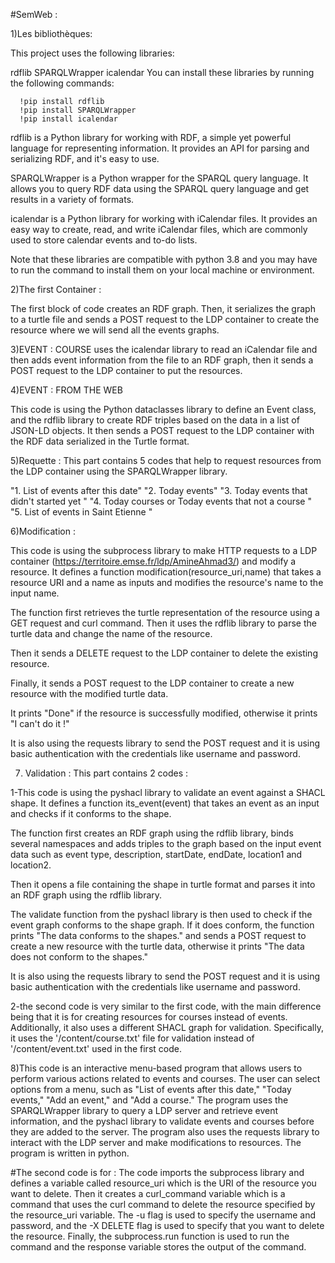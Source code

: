 #SemWeb :

1)Les bibliothèques:

This project uses the following libraries:

rdflib
SPARQLWrapper
icalendar
You can install these libraries by running the following commands:

      !pip install rdflib
      !pip install SPARQLWrapper
      !pip install icalendar
      
rdflib is a Python library for working with RDF, a simple yet powerful language for representing information. It provides an API for parsing and serializing RDF, and it's easy to use.

SPARQLWrapper is a Python wrapper for the SPARQL query language. It allows you to query RDF data using the SPARQL query language and get results in a variety of formats.

icalendar is a Python library for working with iCalendar files. It provides an easy way to create, read, and write iCalendar files, which are commonly used to store calendar events and to-do lists.

Note that these libraries are compatible with python 3.8 and you may have to run the command to install them on your local machine or environment.

2)The first Container :

The first block of code creates an RDF graph. Then, it serializes the graph to a turtle file and sends a POST request to the LDP container to create the resource where we will send all the events graphs. 

3)EVENT : COURSE 
uses the icalendar library to read an iCalendar file and then adds event information from the file to an RDF graph, then it sends a POST request to the LDP container to put the resources.

4)EVENT : FROM THE WEB

This code is using the Python dataclasses library to define an Event class, and the rdflib library to create RDF triples based on the data in a list of JSON-LD objects. It then sends a POST request to the LDP container with the RDF data serialized in the Turtle format.

5)Requette : This part contains 5 codes that help to request resources from the LDP container using the SPARQLWrapper library.

"1. List of events after this date"
"2. Today events"
"3. Today events that didn't started yet "
"4. Today courses or Today events that not a course "
"5. List of events in Saint Etienne "

6)Modification : 

This code is using the subprocess library to make HTTP requests to a LDP container (https://territoire.emse.fr/ldp/AmineAhmad3/) and modify a resource. It defines a function modification(resource_uri,name) that takes a resource URI and a name as inputs and modifies the resource's name to the input name.

The function first retrieves the turtle representation of the resource using a GET request and curl command. Then it uses the rdflib library to parse the turtle data and change the name of the resource.

Then it sends a DELETE request to the LDP container to delete the existing resource.

Finally, it sends a POST request to the LDP container to create a new resource with the modified turtle data.

It prints "Done" if the resource is successfully modified, otherwise it prints "I can't do it !"

It is also using the requests library to send the POST request and it is using basic authentication with the credentials like username and password.

7) Validation : This part contains 2 codes :

1-This code is using the pyshacl library to validate an event against a SHACL shape. It defines a function its_event(event) that takes an event as an input and checks if it conforms to the shape.

The function first creates an RDF graph using the rdflib library, binds several namespaces and adds triples to the graph based on the input event data such as event type, description, startDate, endDate, location1 and location2.

Then it opens a file containing the shape in turtle format and parses it into an RDF graph using the rdflib library.

The validate function from the pyshacl library is then used to check if the event graph conforms to the shape graph. If it does conform, the function prints "The data conforms to the shapes." and sends a POST request to create a new resource with the turtle data, otherwise it prints "The data does not conform to the shapes."

It is also using the requests library to send the POST request and it is using basic authentication with the credentials like username and password.

2-the second code is very similar to the first code, with the main difference being that it is for creating resources for courses instead of events. Additionally, it also uses a different SHACL graph for validation. Specifically, it uses the '/content/course.txt' file for validation instead of '/content/event.txt' used in the first code.


8)This code is an interactive menu-based program that allows users to perform various actions related to events and courses. The user can select options from a menu, such as "List of events after this date," "Today events," "Add an event," and "Add a course." The program uses the SPARQLWrapper library to query a LDP server and retrieve event information, and the pyshacl library to validate events and courses before they are added to the server. The program also uses the requests library to interact with the LDP server and make modifications to resources. The program is written in python.

#The second code is for :
The code imports the subprocess library and defines a variable called resource_uri which is the URI of the resource you want to delete. Then it creates a curl_command variable which is a command that uses the curl command to delete the resource specified by the resource_uri variable. The -u flag is used to specify the username and password, and the -X DELETE flag is used to specify that you want to delete the resource. Finally, the subprocess.run function is used to run the command and the response variable stores the output of the command.
